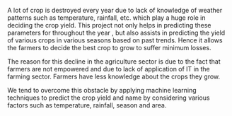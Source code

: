 A lot of crop is destroyed every year due to lack of knowledge of weather
patterns such as temperature, rainfall, etc. which play a huge role in
deciding the crop yield. This project not only helps in predicting these
parameters for throughout the year , but also assists in predicting the yield
of various crops in various seasons based on past trends. Hence it allows
the farmers to decide the best crop to grow to suffer minimum losses.

The reason for this decline in the agriculture sector is due to the fact that
farmers are not empowered and due to lack of application of IT in the
farming sector. Farmers have less knowledge about the crops they grow.


We tend to overcome this obstacle by applying machine learning
techniques to predict the crop yield and name by considering various
factors such as temperature, rainfall,
season and area.

